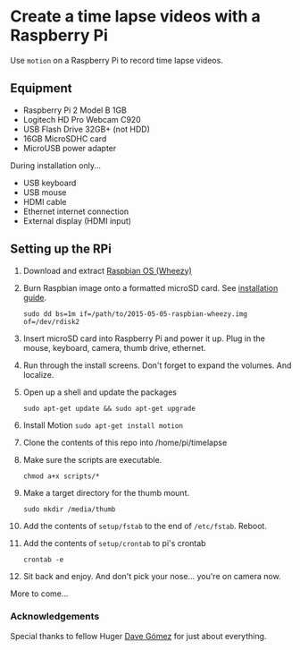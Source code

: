 # Create a time lapse videos with a Raspberry Pi

Use `motion` on a Raspberry Pi to record time lapse videos.

## Equipment

* Raspberry Pi 2 Model B 1GB
* Logitech HD Pro Webcam C920
* USB Flash Drive 32GB+ (not HDD)
* 16GB MicroSDHC card
* MicroUSB power adapter

During installation only...

* USB keyboard
* USB mouse
* HDMI cable
* Ethernet internet connection
* External display (HDMI input)

## Setting up the RPi

1. Download and extract [Raspbian OS (Wheezy)](https://www.raspberrypi.org/downloads/raspbian/)

1. Burn Raspbian image onto a formatted microSD card. See [installation guide](https://www.raspberrypi.org/documentation/installation/installing-images/README.md).

   `sudo dd bs=1m if=/path/to/2015-05-05-raspbian-wheezy.img of=/dev/rdisk2`

1. Insert microSD card into Raspberry Pi and power it up. Plug in the mouse, keyboard, camera, thumb drive, ethernet.

1. Run through the install screens. Don't forget to expand the volumes. And localize.

1. Open up a shell and update the packages

    `sudo apt-get update && sudo apt-get upgrade`

1. Install Motion
    `sudo apt-get install motion`
1. Clone the contents of this repo into /home/pi/timelapse

1. Make sure the scripts are executable.

    `chmod a+x scripts/*`
1. Make a target directory for the thumb mount.

    `sudo mkdir /media/thumb`

1. Add the contents of `setup/fstab` to the end of `/etc/fstab`. Reboot.

1. Add the contents of `setup/crontab` to pi's crontab

    `crontab -e`

1. Sit back and enjoy. And don't pick your nose... you're on camera now.

More to come...


### Acknowledgements
Special thanks to fellow Huger [Dave Gómez](https://github.com/davegomez/) for just about everything.
